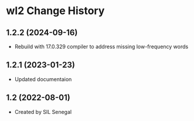 wl2 Change History
====================

1.2.2 (2024-09-16)
----------------
* Rebuild with 17.0.329 compiler to address missing low-frequency words

1.2.1 (2023-01-23)
----------------
* Updated documentaion

1.2 (2022-08-01)
----------------
* Created by SIL Senegal
